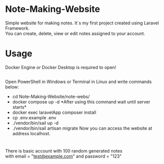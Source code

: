 # Note-Making-Website
Simple website for making notes. It`s my first project created using Laravel Framework.\
You can create, delete, view or edit notes assigned to your account.

# Usage
Docker Engine or Docker Desktop is required to open!
## 
Open PowerShell in Windows or Terminal in Linux and write commands below:
- cd Note-Making-Website/note-webs/ 
- docker compose up -d  \*After using this command wait until server starts\*
- docker exec laravelApp composer install
- cp .env.example .env
- ./vendor/bin/sail up -d
- ./vendor/bin/sail artisan migrate
Now you can access the website at address localhost.
#
There is basic account with 100 random generated notes\
with email = "test@example.com" and password = "123"

